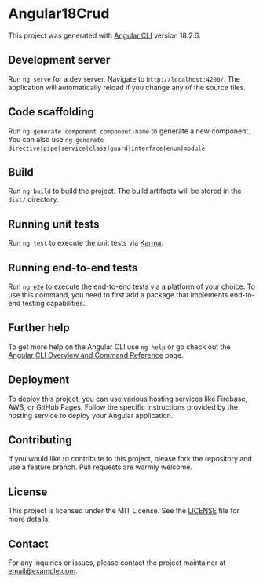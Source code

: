 # Angular18Crud

This project was generated with [Angular CLI](https://github.com/angular/angular-cli) version 18.2.6.

## Development server

Run `ng serve` for a dev server. Navigate to `http://localhost:4200/`. The application will automatically reload if you change any of the source files.

## Code scaffolding

Run `ng generate component component-name` to generate a new component. You can also use `ng generate directive|pipe|service|class|guard|interface|enum|module`.

## Build

Run `ng build` to build the project. The build artifacts will be stored in the `dist/` directory.

## Running unit tests

Run `ng test` to execute the unit tests via [Karma](https://karma-runner.github.io).

## Running end-to-end tests

Run `ng e2e` to execute the end-to-end tests via a platform of your choice. To use this command, you need to first add a package that implements end-to-end testing capabilities.

## Further help

To get more help on the Angular CLI use `ng help` or go check out the [Angular CLI Overview and Command Reference](https://angular.dev/tools/cli) page.

## Deployment

To deploy this project, you can use various hosting services like Firebase, AWS, or GitHub Pages. Follow the specific instructions provided by the hosting service to deploy your Angular application.

## Contributing

If you would like to contribute to this project, please fork the repository and use a feature branch. Pull requests are warmly welcome.

## License

This project is licensed under the MIT License. See the [LICENSE](LICENSE) file for more details.

## Contact

For any inquiries or issues, please contact the project maintainer at [email@example.com](mailto:email@example.com).
